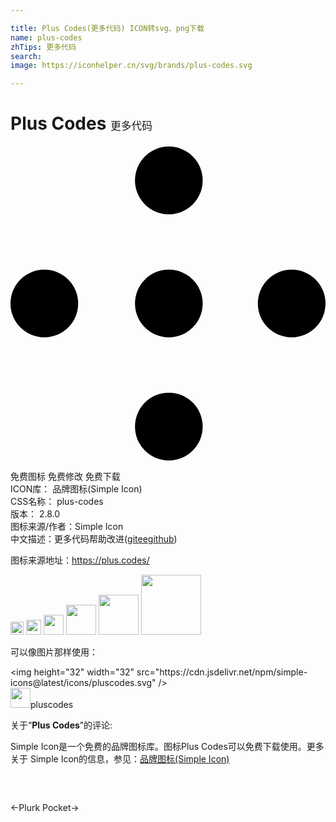 ```yaml
---

title: Plus Codes(更多代码) ICON转svg、png下载
name: plus-codes
zhTips: 更多代码
search: 
image: https://iconhelper.cn/svg/brands/plus-codes.svg

---
```


# Plus Codes  <small style="font-size: 60%;font-weight: 100">更多代码</small>

<div id="svg" class="svg-wrap">
<svg role="img" viewBox="0 0 24 24" xmlns="http://www.w3.org/2000/svg"><title>Plus Codes icon</title><path d="M2.578 14.583A2.58 2.58 0 010 12a2.58 2.58 0 012.578-2.584A2.58 2.58 0 015.156 12a2.58 2.58 0 01-2.578 2.583zm9.486-9.377a2.58 2.58 0 01-2.579-2.584A2.58 2.58 0 0112.064.038a2.58 2.58 0 012.578 2.584 2.58 2.58 0 01-2.578 2.584zm9.358 9.377A2.58 2.58 0 0118.844 12a2.58 2.58 0 012.578-2.584A2.58 2.58 0 0124 12a2.58 2.58 0 01-2.578 2.583zm-6.78 6.795a2.58 2.58 0 01-2.578 2.584 2.58 2.58 0 01-2.579-2.584 2.58 2.58 0 012.579-2.584 2.58 2.58 0 012.578 2.584m-2.578-6.795A2.58 2.58 0 019.485 12a2.58 2.58 0 012.579-2.584A2.58 2.58 0 0114.642 12a2.58 2.58 0 01-2.578 2.583Z"/></svg>
</div>
<detail full-name='plus-codes'></detail>

<div class="detail-page">
<p>
<span><span class="badge-success badge">免费图标</span> <span class="badge-success badge">免费修改</span>  <span class="badge-success badge">免费下载</span> </span>
<br/>
<span>
ICON库：
<span class="badge-secondary badge">品牌图标(Simple Icon)</span> 
</span>
<br/>
<span>
CSS名称：
<span class="badge-secondary badge">plus-codes</span> 
</span>

<br/>
<span>
版本：
<span class="badge-secondary badge">2.8.0</span> 
</span>
<br/>
<span>图标来源/作者：<span class="badge-light badge">Simple Icon</span></span> 
<br/>
<span class="zh-detail">中文描述：<span class="badge-primary badge">更多代码</span><span class="help-link"><span>帮助改进</span>(<a href="https://gitee.com/liuwave/icon-helper/edit/master/json/brands/plus-codes.json" target="_blank" rel="noopener noreferrer">gitee</a><a href="https://github.com/liuwave/icon-helper/edit/master/json/brands/plus-codes.json" target="_blank" rel="noopener noreferrer">github</a></span>)</span><br/>
</p>
</div><div class="description description alert alert-light"><p>图标来源地址：<a href="https://plus.codes/" target="_blank" rel="noopener noreferrer">https://plus.codes/</a></p></div>
<div class="alert alert-dark">
<img height="21" width="21" src="https://cdn.jsdelivr.net/npm/simple-icons@latest/icons/pluscodes.svg" />
<img height="24" width="24" src="https://cdn.jsdelivr.net/npm/simple-icons@latest/icons/pluscodes.svg" />
<img height="32" width="32" src="https://cdn.jsdelivr.net/npm/simple-icons@latest/icons/pluscodes.svg" />
<img height="48" width="48" src="https://cdn.jsdelivr.net/npm/simple-icons@latest/icons/pluscodes.svg" />
<img height="64" width="64" src="https://cdn.jsdelivr.net/npm/simple-icons@latest/icons/pluscodes.svg" />
<img height="96" width="96" src="https://cdn.jsdelivr.net/npm/simple-icons@latest/icons/pluscodes.svg" />

</div>
<div>
  <p>可以像图片那样使用：    
  </p>
  <div class="alert alert-primary" style="font-size: 14px">
    &lt;img height="32" width="32" src="https://cdn.jsdelivr.net/npm/simple-icons@latest/icons/pluscodes.svg" /&gt;
    <copy-btn content='<img height="32" width="32" src="https://cdn.jsdelivr.net/npm/simple-icons@latest/icons/pluscodes.svg" />'></copy-btn>
  </div>
  <div class="alert alert-secondary">
    <img height="32" width="32" src="https://cdn.jsdelivr.net/npm/simple-icons@latest/icons/pluscodes.svg" />pluscodes
    <copy-btn content="pluscodes" btn-title="复制图标名称"></copy-btn>
  </div>
</div>
<div class="icon-detail__container">
<p>关于“<b>Plus Codes</b>”的评论:</p>
</div>
<Vssue title="关于“Plus Codes”的评论" />
<div><p>Simple Icon是一个免费的品牌图标库。图标Plus Codes可以免费下载使用。更多关于  Simple Icon的信息，参见：<a target="_blank" href="https://iconhelper.cn/brands.html">品牌图标(Simple Icon)</a>
</p></div>


<div style="padding:2rem 0 " class="page-nav"><p class="inner"><span class="prev">←<router-link to="/icon/plurk.html">Plurk</router-link></span> <span class="next"><router-link to="/icon/pocket.html">Pocket</router-link>→</span></p></div>
